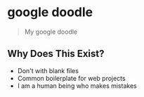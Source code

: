 # google doodle



> My google doodle



## Why Does This Exist?
* Don't with blank files
* Common boilerplate for web projects
* I am a human being who makes mistakes
